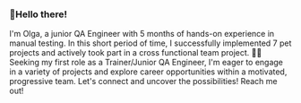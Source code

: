 ### 🚀Hello there!

I'm Olga, a junior QA Engineer with 5 months of hands-on experience in manual testing. In this short period of time, I successfully implemented 7 pet projects and actively took part in a cross functional team project.
👩‍💻 Seeking my first role as a Trainer/Junior QA Engineer, I'm eager to engage in a variety of projects and explore career opportunities within a motivated, progressive team. Let's connect and uncover the possibilities! Reach me out!







